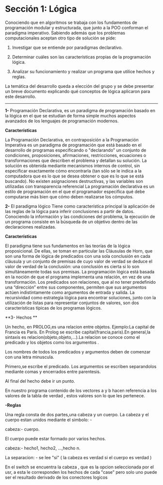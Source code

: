 # Sección 1: Lógica #

Conociendo que en algoritmos se trabaja con los fundamentos de programación modular y
estructurada, que junto a la POO conforman el paradigma imperativo. Sabiendo además
que los problemas computacionales aceptan otro tipo de solución se pide:


1.  Investigar que se entiende por paradigmas declarativo.
 
1.  Determinar cuáles son las características propias de la programación lógica.
 
1.  Analizar su funcionamiento y realizar un programa que utilice hechos y reglas.

La temática del desarrollo queda a elección del grupo y se debe presentar un breve
documento explicando qué conceptos de lógica aplicaron para este desarrollo.

----------------------------------------------------------

 
**1-** Programación Declarativa, es un paradigma de programación basado en la lógica en el que se estudian de forma simple muchos aspectos avanzados de los lenguajes de programación modernos. 

**Características**

La Programación Declarativa, en contraposición a la Programación Imperativa es un paradigma de programación que está basado en el desarrollo de programas especificando o "declarando" un conjunto de condiciones, proposiciones, afirmaciones, restricciones, ecuaciones o transformaciones que describen el problema y detallan su solución.
La solución es obtenida mediante mecanismos internos de control, sin especificar exactamente cómo encontrarla (tan sólo se le indica a la computadora que es lo que se desea obtener o que es lo que se está buscando). No existen asignaciones destructivas, y las variables son utilizadas con transparencia referencial 
La programación declarativa es un estilo de programación en el que el programador especifica qué debe computarse más bien que cómo deben realizarse los cómputos. 


  **2-**  El paradigma lógico Tiene como característica principal la aplicación de las reglas de la lógica para inferir conclusiones a partir de datos. Conociendo la información y las condiciones del problema, la ejecución de un programa consiste en la búsqueda de un objetivo dentro de las declaraciones realizadas. 
  

**Características**

El paradigma tiene sus fundamentos en las teorías de la lógica proposicional. De ellas, se toman en particular las Cláusulas de Horn, que son una forma de lógica de predicados con una sola conclusión en cada cláusula y un conjunto de premisas de cuyo valor de verdad se deduce el valor de verdad de la conclusión: una conclusión es cierta si lo son simultáneamente todas sus premisas.
La programación lógica está basada en la noción de que el programa implementa una relación, en vez de una transformación. Los predicados son relaciones, que al no tener predefinido una “dirección” entre sus componentes, permiten que sus argumentos actúen indistintamente como argumentos de entrada y salida.
La recursividad como estrategia lógica para encontrar soluciones, junto con la utilización de listas para representar conjuntos de valores, son dos características típicas de los programas lógicos. 


**3- Hechos **

Un hecho, en PROLOG,es una relacion entre objetos.
Ejemplo:La capital de Francia es Paris. En Prolog se escribe capital(francia,paris).En general,la sintaxis es relacion(objeto,objeto,...).La relacion se conoce como el predicado y los objetos como los argumentos .

Los nombres de todos los predicados y argumentos deben de comenzar con una letra minuscula.

Primero,se escribe el predicado. Los argumentos se escriben separandolos mediante comas y encerrados entre parentesis.

Al final del hecho debe ir un punto.

En nuestro programa contenido de los vectores a y b hacen referencia a los valores de la tabla de verdad , estos valores son lo que les pertenece. 

 **-Reglas**

Una regla consta de dos partes,una cabeza y un cuerpo. La cabeza y el cuerpo estan unidos mediante el simbolo: -

cabeza:- cuerpo.

El cuerpo puede estar formado por varios hechos.

cabeza:- hecho1, hecho2, ...,hecho n.

La separacion: - se lee "si" ( la cabeza es verdad si el cuerpo es verdad )

En el switch se encuentra la cabeza , que es la opcion seleccionada por el usr, a esta le corresponden los hechos de cada  "case" pero solo uno puede ser el resultado derivado de los conectores logicos
